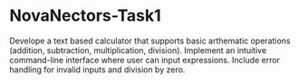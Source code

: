 # NovaNectors-Task1
Develope a text based calculator that supports basic arthematic operations (addition, subtraction, multiplication, division). Implement an intuitive command-line interface where user can input expressions. Include error handling for invalid inputs and division by zero.
